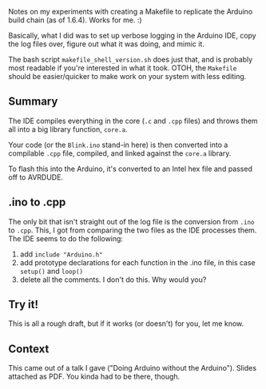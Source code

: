 Notes on my experiments with creating a Makefile to replicate the Arduino build chain (as of 1.6.4).  Works for me.  :)

Basically, what I did was to set up verbose logging in the Arduino IDE, copy the log files over, figure out what it was doing, and mimic it.  

The bash script `makefile_shell_version.sh` does just that, and is probably most readable if you're interested in what it took.  OTOH, the `Makefile` should be easier/quicker to make work on your system with less editing.


## Summary 

The IDE compiles everything in the core (`.c` and `.cpp` files) and throws them all into a big library function, `core.a`.

Your code (or the `Blink.ino` stand-in here) is then converted into a compilable `.cpp` file, compiled, and linked against the `core.a` library.  

To flash this into the Arduino, it's converted to an Intel hex file and passed off to AVRDUDE.


## .ino to .cpp

The only bit that isn't straight out of the log file is the conversion from `.ino` to `.cpp`.  This, I got from comparing the two files as the IDE processes them.  The IDE seems to do the following:

1. add `include "Arduino.h"`
2. add prototype declarations for each function in the .ino file, in this case `setup()` and `loop()`  
3. delete all the comments.  I don't do this.  Why would you?

## Try it!

This is all a rough draft, but if it works (or doesn't) for you, let me know.  

## Context

This came out of a talk I gave ("Doing Arduino without the Arduino").  Slides attached as PDF.  You kinda had to be there, though.

